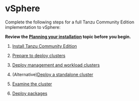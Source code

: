 # vSphere

Complete the following steps for a full Tanzu Community Edition implementation to vSphere:

**Review the [Planning your installation](installation-planning.md) topic before you begin.**

1. [Install Tanzu Community Edition](cli-installation)

1. [Prepare to deploy clusters](vsphere)

1. [Deploy management and workload clusters](vsphere-install-mgmt)

1. (Alternative)[Deploy a standalone cluster](vsphere-install-standalone)

1. [Examine the cluster](verify-deployment)

1. [Deploy packages](packages-intro)
